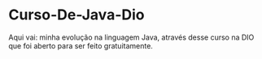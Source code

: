 # Curso-De-Java-Dio
Aqui vai: minha evolução na linguagem Java, através desse curso na DIO que foi aberto para ser feito gratuitamente.
